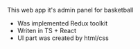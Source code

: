 This web app it's admin panel for basketball 
- Was implemented Redux toolkit
- Writen in TS + React
- UI part was created by html/css
  
